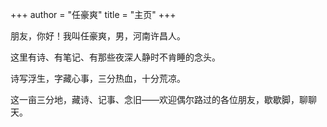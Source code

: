 +++
author = "任豪爽"
title =  "主页"
+++

朋友，你好！我叫任豪爽，男，河南许昌人。

这里有诗、有笔记、有那些夜深人静时不肯睡的念头。  

诗写浮生，字藏心事，三分热血，十分荒凉。  

这一亩三分地，藏诗、记事、念旧——欢迎偶尔路过的各位朋友，歇歇脚，聊聊天。  

    
<!--   

💬 一点闲话:  

**许昌**（河南），古称“许”，地处“九州之中”，自古便是兵家必争之地，也是文化交汇之所。  
  
许昌人身上普遍有一种“中原人的韧劲”——不张扬，不浮夸，但做事有板有眼，靠得住。
  
美食一例-红薯： 
> 红薯粉碎，过水沉淀，制粉为芡，拉丝成条（粉条），久煮不烂（假）（不能久煮-真），滑韧有劲。   
> 
> 芡与粉条，蒸为焖子，煎之外焦内嫩，炒之香辣可口，拌蒜汁而香、香味扑鼻，回味无穷。
> 
> 芡与鸡肉，炸而后蒸，名曰酥鸡，软糯可口，外酥里嫩。
> 
> 芡裹蘑菇，下油而熟，金壳脆响，齿颊生津。
> 
> 红薯带泥，投于炭火，外焦里蜜，香气满巷。
> 
> 馔虽俗，味不凡，皆许人常餐也。

  
  许昌，不单单是一座城市，它是一个时代的印记，也是现代生活的缩影。它低调，却不平凡；它古老，却充满生机，欢迎大家来我们大许昌走走看看，吃吃玩玩。  
  

   -->

  <!-- 关你毛事，压不住压不住！注释掉吧！ -->